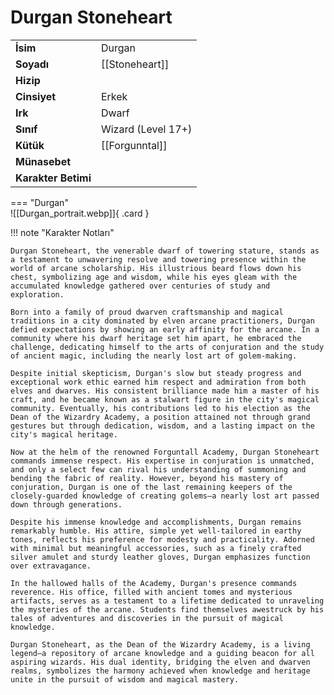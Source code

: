 # Durgan Stoneheart  
  
<div class="grid" markdown>  
  
|  |  |  
|---|---|  
| **İsim** | Durgan |  
| **Soyadı** | [[Stoneheart]] |  
| **Hizip** |  |  
| **Cinsiyet** | Erkek |  
| **Irk** | Dwarf |  
| **Sınıf** | Wizard (Level 17+) |  
| **Kütük** | [[Forgunntal]] |  
| **Münasebet** |  |  
| **Karakter Betimi** |  |  
  
  
=== "Durgan"  
	![[Durgan_portrait.webp]]{ .card }  
  
</div>  
  
!!! note "Karakter Notları"  
	  
	Durgan Stoneheart, the venerable dwarf of towering stature, stands as a testament to unwavering resolve and towering presence within the world of arcane scholarship. His illustrious beard flows down his chest, symbolizing age and wisdom, while his eyes gleam with the accumulated knowledge gathered over centuries of study and exploration.  
	  
	Born into a family of proud dwarven craftsmanship and magical traditions in a city dominated by elven arcane practitioners, Durgan defied expectations by showing an early affinity for the arcane. In a community where his dwarf heritage set him apart, he embraced the challenge, dedicating himself to the arts of conjuration and the study of ancient magic, including the nearly lost art of golem-making.  
	  
	Despite initial skepticism, Durgan's slow but steady progress and exceptional work ethic earned him respect and admiration from both elves and dwarves. His consistent brilliance made him a master of his craft, and he became known as a stalwart figure in the city's magical community. Eventually, his contributions led to his election as the Dean of the Wizardry Academy, a position attained not through grand gestures but through dedication, wisdom, and a lasting impact on the city's magical heritage.  
	  
	Now at the helm of the renowned Forguntall Academy, Durgan Stoneheart commands immense respect. His expertise in conjuration is unmatched, and only a select few can rival his understanding of summoning and bending the fabric of reality. However, beyond his mastery of conjuration, Durgan is one of the last remaining keepers of the closely-guarded knowledge of creating golems—a nearly lost art passed down through generations.  
	  
	Despite his immense knowledge and accomplishments, Durgan remains remarkably humble. His attire, simple yet well-tailored in earthy tones, reflects his preference for modesty and practicality. Adorned with minimal but meaningful accessories, such as a finely crafted silver amulet and sturdy leather gloves, Durgan emphasizes function over extravagance.  
	  
	In the hallowed halls of the Academy, Durgan's presence commands reverence. His office, filled with ancient tomes and mysterious artifacts, serves as a testament to a lifetime dedicated to unraveling the mysteries of the arcane. Students find themselves awestruck by his tales of adventures and discoveries in the pursuit of magical knowledge.  
	  
	Durgan Stoneheart, as the Dean of the Wizardry Academy, is a living legend—a repository of arcane knowledge and a guiding beacon for all aspiring wizards. His dual identity, bridging the elven and dwarven realms, symbolizes the harmony achieved when knowledge and heritage unite in the pursuit of wisdom and magical mastery.   